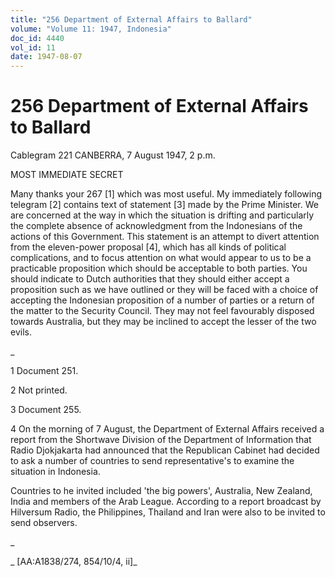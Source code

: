 ```yaml
---
title: "256 Department of External Affairs to Ballard"
volume: "Volume 11: 1947, Indonesia"
doc_id: 4440
vol_id: 11
date: 1947-08-07
---
```


# 256 Department of External Affairs to Ballard

Cablegram 221 CANBERRA, 7 August 1947, 2 p.m.

MOST IMMEDIATE SECRET

Many thanks your 267 [1] which was most useful. My immediately following telegram [2] contains text of statement [3] made by the Prime Minister. We are concerned at the way in which the situation is drifting and particularly the complete absence of acknowledgment from the Indonesians of the actions of this Government. This statement is an attempt to divert attention from the eleven-power proposal [4], which has all kinds of political complications, and to focus attention on what would appear to us to be a practicable proposition which should be acceptable to both parties. You should indicate to Dutch authorities that they should either accept a proposition such as we have outlined or they will be faced with a choice of accepting the Indonesian proposition of a number of parties or a return of the matter to the Security Council. They may not feel favourably disposed towards Australia, but they may be inclined to accept the lesser of the two evils.

_

1 Document 251.

2 Not printed.

3 Document 255.

4 On the morning of 7 August, the Department of External Affairs received a report from the Shortwave Division of the Department of Information that Radio Djokjakarta had announced that the Republican Cabinet had decided to ask a number of countries to send representative's to examine the situation in Indonesia.

Countries to he invited included 'the big powers', Australia, New Zealand, India and members of the Arab League. According to a report broadcast by Hilversum Radio, the Philippines, Thailand and Iran were also to be invited to send observers.

_

_ [AA:A1838/274, 854/10/4, ii]_
